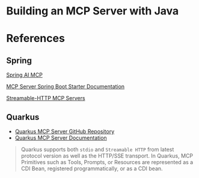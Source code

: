 # Building an MCP Server with Java

# References

## Spring

[Spring AI MCP](https://docs.spring.io/spring-ai/reference/api/mcp/mcp-overview.html)

[MCP Server Spring Boot Starter Documentation](https://docs.spring.io/spring-ai/reference/api/mcp/mcp-server-boot-starter-docs.html)

[Streamable-HTTP MCP Servers](https://docs.spring.io/spring-ai/reference/1.1/api/mcp/mcp-streamable-http-server-boot-starter-docs.html)

## Quarkus

- [Quarkus MCP Server GitHub Repository](https://github.com/quarkiverse/quarkus-mcp-server)
- [Quarkus MCP Server Documentation](https://docs.quarkiverse.io/quarkus-mcp-server/dev/index.html)

> Quarkus supports both `stdio` and `Streamable HTTP` from latest protocol version as well as the HTTP/SSE transport.
> In Quarkus, MCP Primitives such as Tools, Prompts, or Resources are represented as a CDI Bean, registered programmatically, or as a CDI bean.